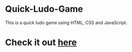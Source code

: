 # Quick-Ludo-Game
This is a quick ludo game using HTML, CSS and JavaScript.

# Check it out <a href='http://anjaliaks.github.io/Quick-Ludo-Game/' target='_blank'>here</a>
